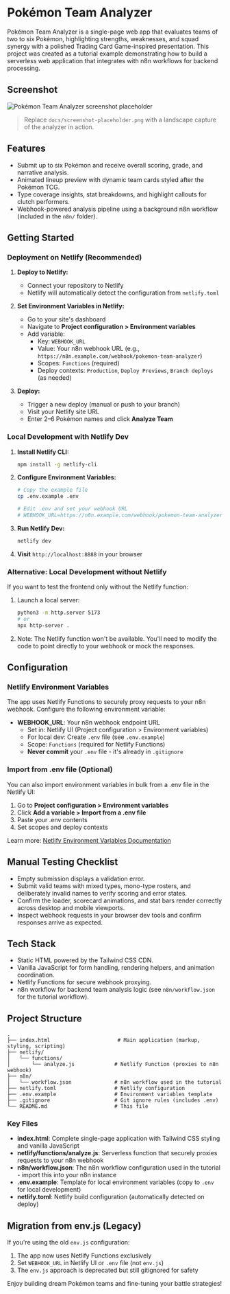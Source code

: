 # Pokémon Team Analyzer

Pokémon Team Analyzer is a single-page web app that evaluates teams of two to six Pokémon, highlighting strengths, weaknesses, and squad synergy with a polished Trading Card Game-inspired presentation. This project was created as a tutorial example demonstrating how to build a serverless web application that integrates with n8n workflows for backend processing.

## Screenshot

![Pokémon Team Analyzer screenshot placeholder](docs/screenshot-placeholder.png)

> Replace `docs/screenshot-placeholder.png` with a landscape capture of the analyzer in action.

## Features

- Submit up to six Pokémon and receive overall scoring, grade, and narrative analysis.
- Animated lineup preview with dynamic team cards styled after the Pokémon TCG.
- Type coverage insights, stat breakdowns, and highlight callouts for clutch performers.
- Webhook-powered analysis pipeline using a background n8n workflow (included in the `n8n/` folder).

## Getting Started

### Deployment on Netlify (Recommended)

1. **Deploy to Netlify:**
   - Connect your repository to Netlify
   - Netlify will automatically detect the configuration from `netlify.toml`

2. **Set Environment Variables in Netlify:**
   - Go to your site's dashboard
   - Navigate to **Project configuration > Environment variables**
   - Add variable:
     - Key: `WEBHOOK_URL`
     - Value: Your n8n webhook URL (e.g., `https://n8n.example.com/webhook/pokemon-team-analyzer`)
     - Scopes: `Functions` (required)
     - Deploy contexts: `Production`, `Deploy Previews`, `Branch deploys` (as needed)

3. **Deploy:**
   - Trigger a new deploy (manual or push to your branch)
   - Visit your Netlify site URL
   - Enter 2–6 Pokémon names and click **Analyze Team**

### Local Development with Netlify Dev

1. **Install Netlify CLI:**
   ```bash
   npm install -g netlify-cli
   ```

2. **Configure Environment Variables:**
   ```bash
   # Copy the example file
   cp .env.example .env

   # Edit .env and set your webhook URL
   # WEBHOOK_URL=https://n8n.example.com/webhook/pokemon-team-analyzer
   ```

3. **Run Netlify Dev:**
   ```bash
   netlify dev
   ```

4. **Visit** `http://localhost:8888` in your browser

### Alternative: Local Development without Netlify

If you want to test the frontend only without the Netlify function:

1. Launch a local server:
   ```bash
   python3 -m http.server 5173
   # or
   npx http-server .
   ```

2. Note: The Netlify function won't be available. You'll need to modify the code to point directly to your webhook or mock the responses.

## Configuration

### Netlify Environment Variables

The app uses Netlify Functions to securely proxy requests to your n8n webhook. Configure the following environment variable:

- **WEBHOOK_URL**: Your n8n webhook endpoint URL
  - Set in: Netlify UI (Project configuration > Environment variables)
  - For local dev: Create `.env` file (see `.env.example`)
  - Scope: `Functions` (required for Netlify Functions)
  - **Never commit** your `.env` file - it's already in `.gitignore`

### Import from .env file (Optional)

You can also import environment variables in bulk from a .env file in the Netlify UI:

1. Go to **Project configuration > Environment variables**
2. Click **Add a variable > Import from a .env file**
3. Paste your .env contents
4. Set scopes and deploy contexts

Learn more: [Netlify Environment Variables Documentation](https://docs.netlify.com/environment-variables/get-started/)

## Manual Testing Checklist

- Empty submission displays a validation error.
- Submit valid teams with mixed types, mono-type rosters, and deliberately invalid names to verify scoring and error states.
- Confirm the loader, scorecard animations, and stat bars render correctly across desktop and mobile viewports.
- Inspect webhook requests in your browser dev tools and confirm responses arrive as expected.

## Tech Stack

- Static HTML powered by the Tailwind CSS CDN.
- Vanilla JavaScript for form handling, rendering helpers, and animation coordination.
- Netlify Functions for secure webhook proxying.
- n8n workflow for backend team analysis logic (see `n8n/workflow.json` for the tutorial workflow).

## Project Structure

```
.
├── index.html                      # Main application (markup, styling, scripting)
├── netlify/
│   └── functions/
│       └── analyze.js             # Netlify Function (proxies to n8n webhook)
├── n8n/
│   └── workflow.json              # n8n workflow used in the tutorial
├── netlify.toml                   # Netlify configuration
├── .env.example                   # Environment variables template
├── .gitignore                     # Git ignore rules (includes .env)
└── README.md                      # This file
```

### Key Files

- **index.html**: Complete single-page application with Tailwind CSS styling and vanilla JavaScript
- **netlify/functions/analyze.js**: Serverless function that securely proxies requests to your n8n webhook
- **n8n/workflow.json**: The n8n workflow configuration used in the tutorial - import this into your n8n instance
- **.env.example**: Template for local environment variables (copy to `.env` for local development)
- **netlify.toml**: Netlify build configuration (automatically detected on deploy)

## Migration from env.js (Legacy)

If you're using the old `env.js` configuration:

1. The app now uses Netlify Functions exclusively
2. Set `WEBHOOK_URL` in Netlify UI or `.env` file (not `env.js`)
3. The `env.js` approach is deprecated but still gitignored for safety

Enjoy building dream Pokémon teams and fine-tuning your battle strategies!
